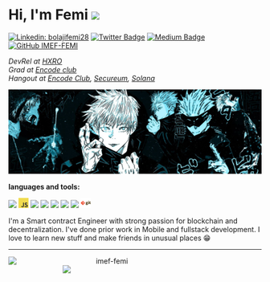 <h1> Hi, I'm Femi <img src="https://c.tenor.com/fOjhwb3eEqIAAAAi/quack-duck.gif" width="29"></h1>

[![Linkedin: bolajifemi28](https://img.shields.io/badge/-bolajifemi28-blue?style=flat-square&logo=Linkedin&logoColor=white&link=https://www.linkedin.com/in/bolajifemi28/)](https://www.linkedin.com/in/bolajifemi28/)
[![Twitter Badge](https://img.shields.io/badge/-femi_0x-28a0ed?style=flat-square&labelColor=28a0ed&logo=twitter&logoColor=white&link=https://www.twitter.com/femi_0x)](https://www.twitter.com/femi_0x)
[![Medium Badge](https://img.shields.io/badge/-femi_0x-f2f2f2?style=flat-square&labelColor=f2f2f2&logo=medium&logoColor=black&link=https://www.medium.com/femi_0x)](https://medium.com/@femi_0x)
[![GitHub IMEF-FEMI](https://img.shields.io/github/followers/imef-femi?label=follow&style=social)](https://github.com/imef-femi)

<p><em>DevRel at <a href="[https://dacade.org](https://hxro.com/)">HXRO</a></br>Grad at <a href="https://near.org/">Encode club</a></br>Hangout at <a href="https://encode.club/">Encode Club</a>, <a href="https://discord.com/invite/ym8BtcWUY2/">Secureum</a>, <a href="https://discordapp.com/invite/pquxPsq">Solana</a>
</em></p>

![alt text](https://github.com/BenKurrek/BenKurrek/blob/main/assets/gojo_banner.jpg?raw=true)

**languages and tools:**

<code><img height="20" src="https://encrypted-tbn0.gstatic.com/images?q=tbn:ANd9GcR1m14uij7G2gcw7mzWVmrrt338_2c1MomMgw&usqp=CAU"></code>
<code><img height="20" src="https://raw.githubusercontent.com/github/explore/80688e429a7d4ef2fca1e82350fe8e3517d3494d/topics/javascript/javascript.png"></code>
<code><img height="20" src="https://www.tutorialsteacher.com/Content/images/home/typescript.svg"></code>
<code><img height="20" src="https://s3.coinmarketcap.com/static-gravity/image/b7538f0f3725424fac71d82c60666f18.jpg"></code>
<code><img height="20" src="https://s2.coinmarketcap.com/static/img/coins/64x64/5426.png"></code>
<code><img height="20" src="https://s2.coinmarketcap.com/static/img/coins/64x64/1027.png"></code>
</code>
<code><img height="20" src="https://d33wubrfki0l68.cloudfront.net/e937e774cbbe23635999615ad5d7732decad182a/26072/logo-small.ede75a6b.svg"></code>
<code><img height="20" src="https://raw.githubusercontent.com/github/explore/80688e429a7d4ef2fca1e82350fe8e3517d3494d/topics/git/git.png"></code>

I'm a Smart contract Engineer with strong passion for blockchain and decentralization. I've done prior work in Mobile and fullstack development. I love to learn new stuff and make friends in unusual places 😁

---

 <div align=center>
    <a href="https://github.com/denvercoder1/github-readme-streak-stats" title="Go to Source">
      <img align="left" width=396 src="https://github-readme-streak-stats.herokuapp.com/?user=imef-femi&theme=react&border=61dafb&hide_border=true" alt="imef-femi" />
    </a>
    <a href="https://github.com/anuraghazra/github-readme-stats" title="Go to Source">
      <img align="right" width=396 src="https://github-readme-stats.vercel.app/api?username=imef-femi&show_icons=true&theme=react&border_color=61dafb&hide_border=true" />
    </a>
  </div>
